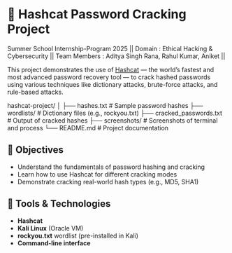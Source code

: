 # 🔐 Hashcat Password Cracking Project
Summer School Internship-Program 2025 ||
Domain : Ethical Hacking & Cybersecurity ||
Team Members : Aditya Singh Rana, Rahul Kumar, Aniket ||

This project demonstrates the use of [Hashcat](https://hashcat.net/hashcat/) — the world’s fastest and most advanced password recovery tool — to crack hashed passwords using various techniques like dictionary attacks, brute-force attacks, and rule-based attacks.


hashcat-project/
│
├── hashes.txt # Sample password hashes
├── wordlists/ # Dictionary files (e.g., rockyou.txt)
├── cracked_passwords.txt # Output of cracked hashes
├── screenshots/ # Screenshots of terminal and process
└── README.md # Project documentation


## 🧠 Objectives

- Understand the fundamentals of password hashing and cracking
- Learn how to use Hashcat for different cracking modes
- Demonstrate cracking real-world hash types (e.g., MD5, SHA1)

## 🔧 Tools & Technologies

- **Hashcat**
- **Kali Linux** (Oracle VM)
- **rockyou.txt** wordlist (pre-installed in Kali)
- **Command-line interface**

